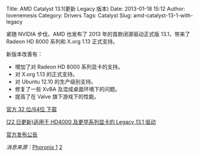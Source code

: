 Title: AMD Catalyst 13.1(更新 Legacy 版本)
Date: 2013-01-18 15:12
Author: lovenemesis
Category: Drivers
Tags: Catalyst
Slug: amd-catalyst-13-1-with-legacy

紧随 NVIDIA 步伐，AMD 也发布了 2013 年的首款闭源驱动正式版 13.1，带来了
Radeon HD 8000 系列和 X.org 1.13 正式支持。

新版本改善有：

-   增加了对 Radeon HD 8000 系列显卡的支持。
-   对 X.org 1.13 的正式支持。
-   对 Ubuntu 12.10 的生产级别支持。
-   修复了一些 XvBA 及混成桌面环境下的问题。
-   提高了在 Valve 旗下游戏下的性能。

[官方 32 位/64位
下载](http://www2.ati.com/drivers/linux/amd-driver-installer-catalyst-13.1-linux-x86.x86_64.zip)

[(22 日更新)适用于 HD4000 及更早系列显卡的 Legacy 13.1
驱动](http://www2.ati.com/drivers/legacy/amd-driver-installer-catalyst-13.1-legacy-linux-x86.x86_64.zip)

[官方发布公告](http://support.amd.com/us/kbarticles/Pages/AMDCatalyst131ProprietaryLinuxGraphicsDriverReleaseNotes.aspx)

*消息来源：*[Phoronix
1](http://www.phoronix.com/scan.php?page=news_item&px=MTI3NzU)
[2](http://www.phoronix.com/scan.php?page=news_item&px=MTI4MDE)
